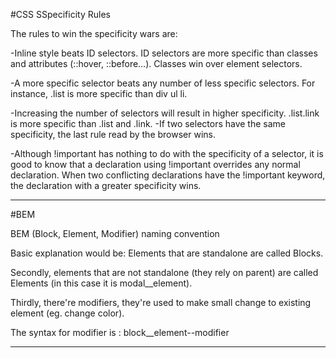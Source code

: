 #CSS SSpecificity Rules

The rules to win the specificity wars are:

-Inline style beats ID selectors. ID selectors are more specific than classes and attributes (::hover, ::before…). Classes win over element selectors.

-A more specific selector beats any number of less specific selectors. For instance, .list is more specific than div ul li.

-Increasing the number of selectors will result in higher specificity. .list.link is more specific than .list and .link.
-If two selectors have the same specificity, the last rule read by the browser wins.

-Although !important has nothing to do with the specificity of a selector, it is good to know that a declaration using !important overrides any normal declaration. When two conflicting declarations have the !important keyword, the declaration with a greater specificity wins.

---

#BEM

BEM (Block, Element, Modifier) naming convention

Basic explanation would be:
Elements that are standalone are called Blocks.

Secondly, elements that are not standalone (they rely on parent) are called Elements (in this case it is modal\_\_element).

Thirdly, there're modifiers, they're used to make small change to existing element (eg. change color).

The syntax for modifier is : block\_\_element--modifier

---
